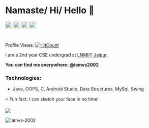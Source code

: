 # Namaste/ Hi/ Hello 🤠

<a href="https://www.linkedin.com/in/iamvs2002/">
  <img align="left" alt="Vaibhav Singhal - LinkedIn" width="22px" src="https://cdn.jsdelivr.net/npm/simple-icons@v3/icons/linkedin.svg"/>
</a>
<a href="https://instagram.com/iamvs2002">
  <img align="left" alt="Vaibhav Singhal - Instagram" width="22px" src="https://cdn.jsdelivr.net/npm/simple-icons@v3/icons/instagram.svg"/>
</a>
<a href="https://www.facebook.com/iamvs2002/">
  <img align="left" alt="Vaibhav Singhal - Facebook" width="22px" src="https://cdn.jsdelivr.net/npm/simple-icons@v3/icons/facebook.svg"/>
</a>
<a href="https://twitter.com/iamvs2002">
  <img align="left" alt="Vaibhav Singhal - Twitter" width="22px" src="https://cdn.jsdelivr.net/npm/simple-icons@3.12.4/icons/twitter.svg"/>
</a>


<br />
<br />


<br />

Profile Views: [![HitCount](http://hits.dwyl.com/iamvs-2002/iamvs-2002.svg)](http://hits.dwyl.com/iamvs-2002/iamvs-2002)
<br />

I am a 2nd year CSE undergrad at [LNMIIT Jaipur](https://www.lnmiit.ac.in/). 


**You can find me everywhere: @iamvs2002**


### Technologies: 
- Java, OOPS, C, Android Studio, Data Structures, MySql, Swing

⚡ Fun fact: I can sketch your face in no time!


<img src="https://github-readme-stats.vercel.app/api?username=iamvs-2002&&show_icons=true&title_color=ffffff&icon_color=bb2acf&text_color=daf7dc&bg_color=151515">

<img src="https://github-readme-stats.vercel.app/api/top-langs?username=iamvs-2002&&show_icons=true&title_color=ffffff&icon_color=bb2acf&text_color=daf7dc&bg_color=151515&locale=en&layout=compact" alt="iamvs-2002" /></p>

